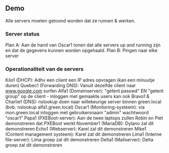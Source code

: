 ## Demo

Alle servers moeten getoond worden dat ze runnen & werken.

### Server status

Plan A: Aan de hand van Oscar1 tonen dat alle servers up and running zijn en dat de gegevens kunnen worden opgehaald.
Plan B: Pingen naar elke server

### Operationaliteit van de servers

Kilo1 (DHCP): Adhv een client een IP adres opvragen (kan een minuutje duren)
Quebec1 (Forwarding DNS): Vanuit dezelfde client naar www.google.com surfen
Alfa1 (Domeinserver): "getent passwd" EN "getent group" op de client - inloggen met gemaakte users kan ook
Bravo1 & Charlie1 (DNS): nslookup doen naar willekeurige server binnen green.local (bvb. nslookup alfa1.green.local)
Oscar1 (Monitoring-systeem): via mon.green.local inloggen met gebruikersnaam "admin" wachtwoord  "oscar1"
Papa1 (PXEBoot-server): Aan de twee laptops zullen Robin en Piet demonstreren dat PXEBoot werkt 
November1 (MariaDB): Dylano zal dit demonstreren 
Echo1 (Webserver): Karel zal dit demonstreren
Mike1 (Content management systeem): Karel zat dit demonstreren
Lima1 (Interne file-server): Lima groep zal dit demonstreren
Delta1 (Mailserver): Delta groep zal dit demonstreren
